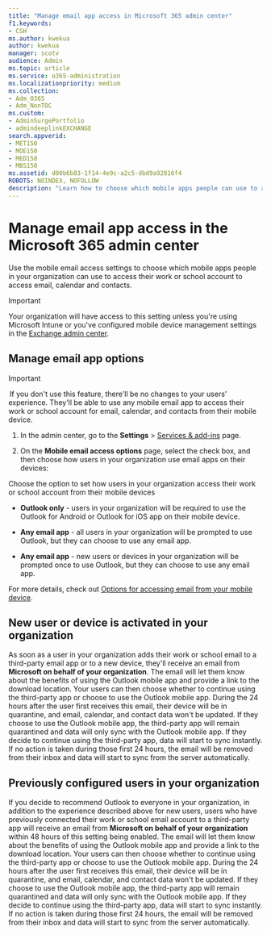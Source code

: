 ```yaml
---
title: "Manage email app access in Microsoft 365 admin center"
f1.keywords:
- CSH
ms.author: kwekua
author: kwekua
manager: scotv
audience: Admin
ms.topic: article
ms.service: o365-administration
ms.localizationpriority: medium
ms.collection: 
- Adm_O365
- Adm_NonTOC
ms.custom: 
- AdminSurgePortfolio
- admindeeplinkEXCHANGE
search.appverid:
- MET150
- MOE150
- MED150
- MBS150
ms.assetid: d00b6b83-1f14-4e9c-a2c5-dbd9a92816f4
ROBOTS: NOINDEX, NOFOLLOW
description: "Learn how to choose which mobile apps people can use to access email, calendar, and contacts."
---
```


# Manage email app access in the Microsoft 365 admin center

Use the mobile email access settings to choose which mobile apps people in your organization can use to access their work or school account to access email, calendar and contacts.
  
> [!IMPORTANT]
> Your organization will have access to this setting unless you're using Microsoft Intune or you've configured mobile device management settings in the <a href=" https://go.microsoft.com/fwlink/p/?linkid=2059104" target="_blank">Exchange admin center</a>. 
  
## Manage email app options

> [!IMPORTANT]
>  If you don't use this feature, there'll be no changes to your users' experience. They'll be able to use any mobile email app to access their work or school account for email, calendar, and contacts from their mobile device. 
    
1. In the admin center, go to the **Settings** \> <a href="https://go.microsoft.com/fwlink/p/?linkid=2053743" target="_blank">Services &amp; add-ins</a> page. 

2. On the **Mobile email access options** page, select the check box, and then choose how users in your organization use email apps on their devices:
  
Choose the option to set how users in your organization access their work or school account from their mobile devices
  
- **Outlook only** - users in your organization will be required to use the Outlook for Android or Outlook for iOS app on their mobile device. 
    
- **Any email app** - all users in your organization will be prompted to use Outlook, but they can choose to use any email app. 
    
- **Any email app** - new users or devices in your organization will be prompted once to use Outlook, but they can choose to use any email app. 
    
For more details, check out [Options for accessing email from your mobile device](access-email-from-a-mobile-device.md).
  
## New user or device is activated in your organization

As soon as a user in your organization adds their work or school email to a third-party email app or to a new device, they'll receive an email from **Microsoft on behalf of your organization**. The email will let them know about the benefits of using the Outlook mobile app and provide a link to the download location. Your users can then choose whether to continue using the third-party app or choose to use the Outlook mobile app. During the 24 hours after the user first receives this email, their device will be in quarantine, and email, calendar, and contact data won't be updated. If they choose to use the Outlook mobile app, the third-party app will remain quarantined and data will only sync with the Outlook mobile app. If they decide to continue using the third-party app, data will start to sync instantly. If no action is taken during those first 24 hours, the email will be removed from their inbox and data will start to sync from the server automatically.
  
## Previously configured users in your organization

If you decide to recommend Outlook to everyone in your organization, in addition to the experience described above for new users, users who have previously connected their work or school email account to a third-party app will receive an email from **Microsoft on behalf of your organization** within 48 hours of this setting being enabled. The email will let them know about the benefits of using the Outlook mobile app and provide a link to the download location. Your users can then choose whether to continue using the third-party app or choose to use the Outlook mobile app. During the 24 hours after the user first receives this email, their device will be in quarantine, and email, calendar, and contact data won't be updated. If they choose to use the Outlook mobile app, the third-party app will remain quarantined and data will only sync with the Outlook mobile app. If they decide to continue using the third-party app, data will start to sync instantly. If no action is taken during those first 24 hours, the email will be removed from their inbox and data will start to sync from the server automatically. 
  

